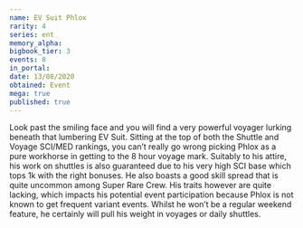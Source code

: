 ```yaml
---
name: EV Suit Phlox
rarity: 4
series: ent
memory_alpha:
bigbook_tier: 3
events: 8
in_portal:
date: 13/08/2020
obtained: Event
mega: true
published: true
---
```


Look past the smiling face and you will find a very powerful voyager lurking beneath that lumbering EV Suit. Sitting at the top of both the Shuttle and Voyage SCI/MED rankings, you can’t really go wrong picking Phlox as a pure workhorse in getting to the 8 hour voyage mark. Suitably to his attire, his work on shuttles is also guaranteed due to his very high SCI base which tops 1k with the right bonuses. He also boasts a good skill spread that is quite uncommon among Super Rare Crew. His traits however are quite lacking, which impacts his potential event participation because Phlox is not known to get frequent variant events. Whilst he won’t be a regular weekend feature, he certainly will pull his weight in voyages or daily shuttles.
